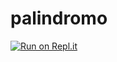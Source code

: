 # palindromo
[![Run on Repl.it](https://repl.it/badge/github/ximenaguzis/palindromo)](https://repl.it/github/ximenaguzis/palindromo)